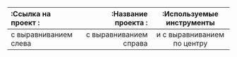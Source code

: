 | :Ссылка на проект    :| :Название проекта           :| :Используемые инструменты |
| :-------------------- | ---------------------: |:---------------------------:|
| с выравниванием слева | с выравниванием справа | и с выравниванием по центру |
